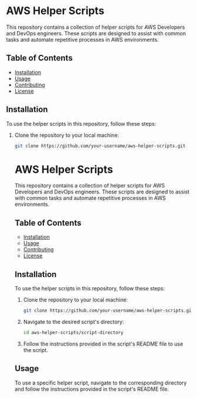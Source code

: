 # AWS Helper Scripts

This repository contains a collection of helper scripts for AWS Developers and DevOps engineers. These scripts are designed to assist with common tasks and automate repetitive processes in AWS environments.

## Table of Contents

- [Installation](#installation)
- [Usage](#usage)
- [Contributing](#contributing)
- [License](#license)

## Installation

To use the helper scripts in this repository, follow these steps:

1. Clone the repository to your local machine:

    ```bash
    git clone https://github.com/your-username/aws-helper-scripts.git
    ```

    # AWS Helper Scripts
    This repository contains a collection of helper scripts for AWS Developers and DevOps engineers. These scripts are designed to assist with common tasks and automate repetitive processes in AWS environments.

    ## Table of Contents
    - [Installation](#installation)
    - [Usage](#usage)
    - [Contributing](#contributing)
    - [License](#license)

    ## Installation
    To use the helper scripts in this repository, follow these steps:
    1. Clone the repository to your local machine:

        ```bash
        git clone https://github.com/your-username/aws-helper-scripts.git
        ```

    2. Navigate to the desired script's directory:

        ```bash
        cd aws-helper-scripts/script-directory
        ```

    3. Follow the instructions provided in the script's README file to use the script.

    ## Usage
    To use a specific helper script, navigate to the corresponding directory and follow the instructions provided in the script's README file.

